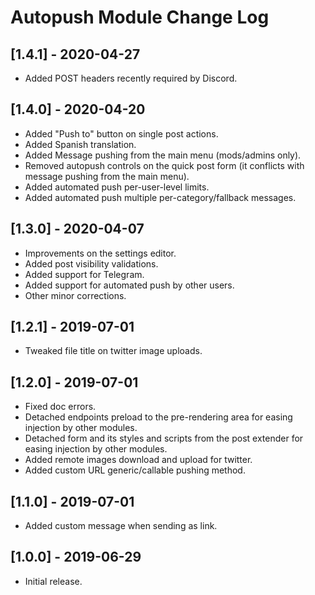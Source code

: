
# Autopush Module Change Log

## [1.4.1] - 2020-04-27

- Added POST headers recently required by Discord.

## [1.4.0] - 2020-04-20

- Added "Push to" button on single post actions.
- Added Spanish translation.
- Added Message pushing from the main menu (mods/admins only).
- Removed autopush controls on the quick post form
  (it conflicts with message pushing from the main menu).
- Added automated push per-user-level limits.
- Added automated push multiple per-category/fallback messages.

## [1.3.0] - 2020-04-07

- Improvements on the settings editor.
- Added post visibility validations.
- Added support for Telegram.
- Added support for automated push by other users.
- Other minor corrections.

## [1.2.1] - 2019-07-01

- Tweaked file title on twitter image uploads.

## [1.2.0] - 2019-07-01

- Fixed doc errors.
- Detached endpoints preload to the pre-rendering area for easing injection by other modules.
- Detached form and its styles and scripts from the post extender for easing injection by other modules.
- Added remote images download and upload for twitter.
- Added custom URL generic/callable pushing method.

## [1.1.0] - 2019-07-01

- Added custom message when sending as link.

## [1.0.0] - 2019-06-29

- Initial release.
